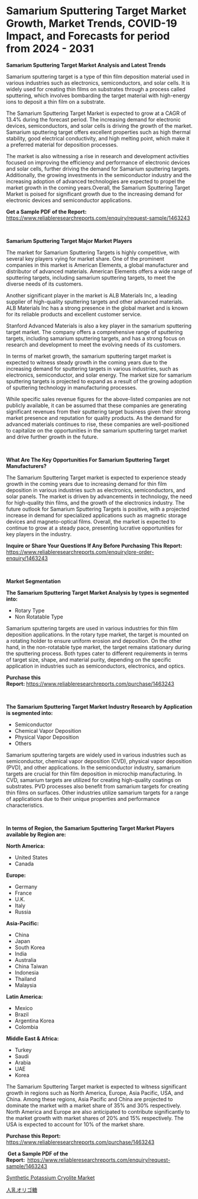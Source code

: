 <p><h1>Samarium Sputtering Target Market Growth, Market Trends, COVID-19 Impact, and Forecasts for period from 2024 - 2031</h1></p><p><strong>Samarium Sputtering Target Market Analysis and Latest Trends</strong></p>
<p><p>Samarium sputtering target is a type of thin film deposition material used in various industries such as electronics, semiconductors, and solar cells. It is widely used for creating thin films on substrates through a process called sputtering, which involves bombarding the target material with high-energy ions to deposit a thin film on a substrate.</p><p>The Samarium Sputtering Target Market is expected to grow at a CAGR of 13.4% during the forecast period. The increasing demand for electronic devices, semiconductors, and solar cells is driving the growth of the market. Samarium sputtering target offers excellent properties such as high thermal stability, good electrical conductivity, and high melting point, which make it a preferred material for deposition processes.</p><p>The market is also witnessing a rise in research and development activities focused on improving the efficiency and performance of electronic devices and solar cells, further driving the demand for Samarium sputtering targets. Additionally, the growing investments in the semiconductor industry and the increasing adoption of advanced technologies are expected to propel the market growth in the coming years.Overall, the Samarium Sputtering Target Market is poised for significant growth due to the increasing demand for electronic devices and semiconductor applications.</p></p>
<p><strong>Get a Sample PDF of the Report:&nbsp;</strong> <a href="https://www.reliableresearchreports.com/enquiry/request-sample/1463243">https://www.reliableresearchreports.com/enquiry/request-sample/1463243</a></p>
<p>&nbsp;</p>
<p><strong>Samarium Sputtering Target Major Market Players</strong></p>
<p><p>The market for Samarium Sputtering Targets is highly competitive, with several key players vying for market share. One of the prominent companies in this market is American Elements, a global manufacturer and distributor of advanced materials. American Elements offers a wide range of sputtering targets, including samarium sputtering targets, to meet the diverse needs of its customers.</p><p>Another significant player in the market is ALB Materials Inc, a leading supplier of high-quality sputtering targets and other advanced materials. ALB Materials Inc has a strong presence in the global market and is known for its reliable products and excellent customer service.</p><p>Stanford Advanced Materials is also a key player in the samarium sputtering target market. The company offers a comprehensive range of sputtering targets, including samarium sputtering targets, and has a strong focus on research and development to meet the evolving needs of its customers.</p><p>In terms of market growth, the samarium sputtering target market is expected to witness steady growth in the coming years due to the increasing demand for sputtering targets in various industries, such as electronics, semiconductor, and solar energy. The market size for samarium sputtering targets is projected to expand as a result of the growing adoption of sputtering technology in manufacturing processes.</p><p>While specific sales revenue figures for the above-listed companies are not publicly available, it can be assumed that these companies are generating significant revenues from their sputtering target business given their strong market presence and reputation for quality products. As the demand for advanced materials continues to rise, these companies are well-positioned to capitalize on the opportunities in the samarium sputtering target market and drive further growth in the future.</p></p>
<p>&nbsp;</p>
<p><strong>What Are The Key Opportunities For Samarium Sputtering Target Manufacturers?</strong></p>
<p><p>The Samarium Sputtering Target market is expected to experience steady growth in the coming years due to increasing demand for thin film deposition in various industries such as electronics, semiconductors, and solar panels. The market is driven by advancements in technology, the need for high-quality thin films, and the growth of the electronics industry. The future outlook for Samarium Sputtering Targets is positive, with a projected increase in demand for specialized applications such as magnetic storage devices and magneto-optical films. Overall, the market is expected to continue to grow at a steady pace, presenting lucrative opportunities for key players in the industry.</p></p>
<p><strong>Inquire or Share Your Questions If Any Before Purchasing This Report:</strong> <a href="https://www.reliableresearchreports.com/enquiry/pre-order-enquiry/1463243">https://www.reliableresearchreports.com/enquiry/pre-order-enquiry/1463243</a></p>
<p>&nbsp;</p>
<p><strong>Market Segmentation</strong></p>
<p><strong>The Samarium Sputtering Target Market Analysis by types is segmented into:</strong></p>
<p><ul><li>Rotary Type</li><li>Non Rotatable Type</li></ul></p>
<p><p>Samarium sputtering targets are used in various industries for thin film deposition applications. In the rotary type market, the target is mounted on a rotating holder to ensure uniform erosion and deposition. On the other hand, in the non-rotatable type market, the target remains stationary during the sputtering process. Both types cater to different requirements in terms of target size, shape, and material purity, depending on the specific application in industries such as semiconductors, electronics, and optics.</p></p>
<p><strong>Purchase this Report:&nbsp;</strong><a href="https://www.reliableresearchreports.com/purchase/1463243">https://www.reliableresearchreports.com/purchase/1463243</a></p>
<p>&nbsp;</p>
<p><strong>The Samarium Sputtering Target Market Industry Research by Application is segmented into:</strong></p>
<p><ul><li>Semiconductor</li><li>Chemical Vapor Deposition</li><li>Physical Vapor Deposition</li><li>Others</li></ul></p>
<p><p>Samarium sputtering targets are widely used in various industries such as semiconductor, chemical vapor deposition (CVD), physical vapor deposition (PVD), and other applications. In the semiconductor industry, samarium targets are crucial for thin film deposition in microchip manufacturing. In CVD, samarium targets are utilized for creating high-quality coatings on substrates. PVD processes also benefit from samarium targets for creating thin films on surfaces. Other industries utilize samarium targets for a range of applications due to their unique properties and performance characteristics.</p></p>
<p>&nbsp;</p>
<p><strong>In terms of Region, the Samarium Sputtering Target Market Players available by Region are:</strong></p>
<p>
    <p> <strong> North America: </strong>
        <ul>
            <li>United States</li>
            <li>Canada</li>
        </ul>
        </p> 
    <p> <strong> Europe: </strong>
        <ul>
            <li>Germany</li>
            <li>France</li>
            <li>U.K.</li>
            <li>Italy</li>
            <li>Russia</li>
        </ul>
        </p> 
    <p> <strong> Asia-Pacific: </strong>
        <ul>
            <li>China</li>
            <li>Japan</li>
            <li>South Korea</li>
            <li>India</li>
            <li>Australia</li>
            <li>China Taiwan</li>
            <li>Indonesia</li>
            <li>Thailand</li>
            <li>Malaysia</li>
        </ul>
        </p> 
    <p> <strong> Latin America: </strong>
        <ul>
            <li>Mexico</li>
            <li>Brazil</li>
            <li>Argentina Korea</li>
            <li>Colombia</li>
        </ul>
        </p> 
    <p> <strong> Middle East & Africa: </strong>
        <ul>
            <li>Turkey</li>
            <li>Saudi</li>
            <li>Arabia</li>
            <li>UAE</li>
            <li>Korea</li>
        </ul>
    </p>
    </p>
<p><p>The Samarium Sputtering Target market is expected to witness significant growth in regions such as North America, Europe, Asia Pacific, USA, and China. Among these regions, Asia Pacific and China are projected to dominate the market with a market share of 35% and 30% respectively. North America and Europe are also anticipated to contribute significantly to the market growth with market shares of 20% and 15% respectively. The USA is expected to account for 10% of the market share.</p></p>
<p><strong>Purchase this Report: </strong><a href="https://www.reliableresearchreports.com/purchase/1463243">https://www.reliableresearchreports.com/purchase/1463243</a></p>
<p>&nbsp;<strong>Get a Sample PDF of the Report:&nbsp;&nbsp;</strong><a href="https://www.reliableresearchreports.com/enquiry/request-sample/1463243">https://www.reliableresearchreports.com/enquiry/request-sample/1463243</a></p>
<p><strong></strong></p>
<p><p><a href="https://github.com/Sherrillcrooksxa8i18ucf2m/Market-Research-Report-List-1/blob/main/synthetic-potassium-cryolite-market.md">Synthetic Potassium Cryolite Market</a></p><p><a href="https://medium.com/@coraltrout1923/%E4%BA%BA%E9%96%93%E3%81%AE%E4%B9%B3%E3%82%AA%E3%83%AA%E3%82%B4%E7%B3%96%E5%B8%82%E5%A0%B4-%E5%B8%82%E5%A0%B4%E3%82%B7%E3%82%A7%E3%82%A2-%E5%B8%82%E5%A0%B4%E3%83%88%E3%83%AC%E3%83%B3%E3%83%89-%E5%B0%86%E6%9D%A5%E3%81%AE%E6%88%90%E9%95%B7%E3%82%92%E6%8E%A2%E3%82%8B-ec8529aaa7f9">人乳オリゴ糖</a></p></p>